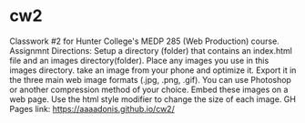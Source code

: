 # cw2
Classwork #2 for Hunter College's MEDP 285 (Web Production) course. 
Assignmnt Directions: Setup a directory (folder) that contains an index.html file and an images directory(folder). Place any images you use in this images directory.
take an image from your phone and optimize it.  Export it in the three main web image formats (.jpg, .png, .gif).  You can use Photoshop or another compression method of your choice. Embed these images on a web page.  Use the html style modifier to change the size of each image.
GH Pages link: https://aaaadonis.github.io/cw2/
